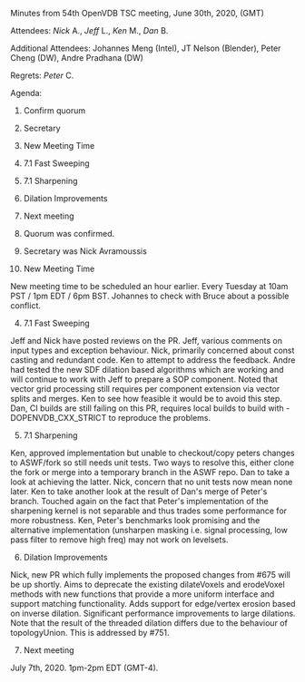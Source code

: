 Minutes from 54th OpenVDB TSC meeting, June 30th, 2020, (GMT)

Attendees: *Nick* A., *Jeff* L., *Ken* M., *Dan* B.

Additional Attendees: Johannes Meng (Intel), JT Nelson (Blender),
Peter Cheng (DW), Andre Pradhana (DW)

Regrets: *Peter* C.

Agenda:

1) Confirm quorum
2) Secretary
3) New Meeting Time
4) 7.1 Fast Sweeping
5) 7.1 Sharpening
6) Dilation Improvements
7) Next meeting


1) Quorum was confirmed.

2) Secretary was Nick Avramoussis

3) New Meeting Time

New meeting time to be scheduled an hour earlier.
Every Tuesday at 10am PST / 1pm EDT / 6pm BST.
Johannes to check with Bruce about a possible conflict.

4) 7.1 Fast Sweeping

Jeff and Nick have posted reviews on the PR. Jeff, various comments on input
types and exception behaviour. Nick, primarily concerned about const casting and
redundant code. Ken to attempt to address the feedback. Andre had tested the new
SDF dilation based algorithms which are working and will continue to work with
Jeff to prepare a SOP component. Noted that vector grid processing still
requires per component extension via vector splits and merges. Ken to see how
feasible it would be to avoid this step. Dan, CI builds are still failing on
this PR, requires local builds to build with -DOPENVDB_CXX_STRICT to reproduce
the problems.

5) 7.1 Sharpening

Ken, approved implementation but unable to checkout/copy peters changes to
ASWF/fork so still needs unit tests. Two ways to resolve this, either clone the
fork or merge into a temporary branch in the ASWF repo. Dan to take a look at
achieving the latter. Nick, concern that no unit tests now mean none later. Ken
to take another look at the result of Dan's merge of Peter's branch. Touched
again on the fact that Peter's implementation of the sharpening kernel is not
separable and thus trades some performance for more robustness. Ken, Peter's
benchmarks look promising and the alternative implementation (unsharpen masking
i.e. signal processing, low pass filter to remove high freq) may not work on
levelsets.

6) Dilation Improvements

Nick, new PR which fully implements the proposed changes from #675 will be up
shortly. Aims to deprecate the existing dilateVoxels and erodeVoxel methods with
new functions that provide a more uniform interface and support matching
functionality. Adds support for edge/vertex erosion based on inverse dilation.
Significant performance improvements to large dilations. Note that the result of
the threaded dilation differs due to the behaviour of topologyUnion. This is
addressed by #751.

7) Next meeting

July 7th, 2020. 1pm-2pm EDT (GMT-4).
